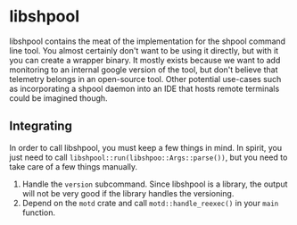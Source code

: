 # libshpool

libshpool contains the meat of the implementation for the
shpool command line tool. You almost certainly don't want to
be using it directly, but with it you can create a wrapper
binary. It mostly exists because we want to add monitoring
to an internal google version of the tool, but don't believe
that telemetry belongs in an open-source tool. Other potential
use-cases such as incorporating a shpool daemon into an
IDE that hosts remote terminals could be imagined though.

## Integrating

In order to call libshpool, you must keep a few things in mind.
In spirit, you just need to call `libshpool::run(libshpoo::Args::parse())`,
but you need to take care of a few things manually.

1. Handle the `version` subcommand. Since libshpool is a library, the output
   will not be very good if the library handles the versioning.
2. Depend on the `motd` crate and call `motd::handle_reexec()` in your `main`
   function.
